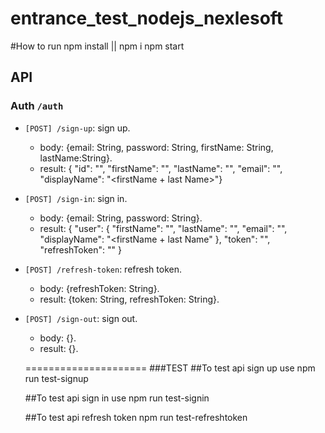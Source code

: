# entrance_test_nodejs_nexlesoft

#How to run 
npm install || npm i
npm start

## API

### Auth `/auth`
-   `[POST] /sign-up`: sign up.
    -   body: {email: String, password: String, firstName: String, lastName:String}.
    -   result: {
          "id": "<id of the user in the database>",
          "firstName": "<user first name>",
          "lastName": "<user last name>",
          "email": "<user email>",
          "displayName": "<firstName + last Name>"}
-   `[POST] /sign-in`: sign in.
    -   body: {email: String, password: String}.
    -   result: {
          "user": {
            "firstName": "<user first name>",
            "lastName": "<user last name>",
            "email": "<user email>",
            "displayName": "<firstName + last Name"
          },
          "token": "<jwt token>",
          "refreshToken": "<jwt refresh token>"
        }

-   `[POST] /refresh-token`: refresh token.
    -   body: {refreshToken: String}.
    -   result: {token: String, refreshToken: String}.

-   `[POST] /sign-out`: sign out.
    -   body: {}.
    -   result: {}.
    
    
    =====================
    ###TEST
    ##To test api sign up use
    npm run test-signup
    
    ##To test api sign in use
    npm run test-signin
    
    ##To test api refresh token
    npm run test-refreshtoken
